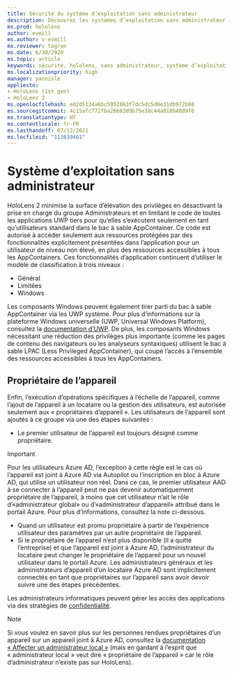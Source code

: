 ```yaml
---
title: Sécurité du système d’exploitation sans administrateur
description: Découvrez les systèmes d’exploitation sans administrateur, les propriétaires d’appareils et la sécurité sur les appareils de réalité mixte HoloLens.
ms.prod: hololens
author: evmill
ms.author: v-evmill
ms.reviewer: tagran
ms.date: 6/30/2020
ms.topic: article
keywords: sécurité, hololens, sans administrateur, système d’exploitation, système d’exploitation sans administrateur, système d’exploitation avec administrateur, hololens 2, sécurité hololens 2,
ms.localizationpriority: high
manager: yannisle
appliesto:
- HoloLens (1st gen)
- HoloLens 2
ms.openlocfilehash: ed2d5134a6bc5952063f7dc5dc5d0e31db972b08
ms.sourcegitcommit: 4c15afc772fba26683d9b75e38c44a018b4889f6
ms.translationtype: HT
ms.contentlocale: fr-FR
ms.lasthandoff: 07/12/2021
ms.locfileid: "113639401"
---
```

# <a name="admin-less-operating-system"></a>Système d’exploitation sans administrateur

HoloLens 2 minimise la surface d’élévation des privilèges en désactivant la prise en charge du groupe Administrateurs et en limitant le code de toutes les applications UWP tiers pour qu’elles s’exécutent seulement en tant qu’utilisateurs standard dans le bac à sable AppContainer. Ce code est autorisé à accéder seulement aux ressources protégées par des fonctionnalités explicitement présentées dans l’application pour un utilisateur de niveau non élevé, en plus des ressources accessibles à tous les AppContainers.
Ces fonctionnalités d’application continuent d’utiliser le modèle de classification à trois niveaux :
  * Général
  * Limitées
  * Windows

Les composants Windows peuvent également tirer parti du bac à sable AppContainer via les UWP système. Pour plus d’informations sur la plateforme Windows universelle (UWP, Universal Windows Platform), consultez la [documentation d’UWP](/windows/uwp/). De plus, les composants Windows nécessitant une réduction des privilèges plus importante (comme les pages de contenu des navigateurs ou les analyseurs syntaxiques) utilisent le bac à sable LPAC (Less Privileged AppContainer), qui coupe l’accès à l’ensemble des ressources accessibles à tous les AppContainers.

## <a name="device-owner"></a>Propriétaire de l’appareil

Enfin, l’exécution d’opérations spécifiques à l’échelle de l’appareil, comme l’ajout de l’appareil à un locataire ou la gestion des utilisateurs, est autorisée seulement aux « propriétaires d’appareil ». Les utilisateurs de l’appareil sont ajoutés à ce groupe via une des étapes suivantes :
  * Le premier utilisateur de l’appareil est toujours désigné comme propriétaire. 
> [!IMPORTANT]
>Pour les utilisateurs Azure AD, l’exception à cette règle est le cas où l’appareil est joint à Azure AD via Autopilot ou l’inscription en bloc à Azure AD, qui utilise un utilisateur non réel. Dans ce cas, le premier utilisateur AAD à se connecter à l’appareil peut ne pas devenir automatiquement propriétaire de l’appareil, à moins que cet utilisateur n’ait le rôle d’«administrateur global» ou d’«administrateur d’appareil» attribué dans le portail Azure. Pour plus d’informations, consultez la note ci-dessous.  

  * Quand un utilisateur est promu propriétaire à partir de l’expérience utilisateur des paramètres par un autre propriétaire de l’appareil.
  * Si le propriétaire de l’appareil n’est plus disponible (il a quitté l’entreprise) et que l’appareil est joint à Azure AD, l’administrateur du locataire peut changer le propriétaire de l’appareil pour un nouvel utilisateur dans le portail Azure. Les administrateurs généraux et les administrateurs d’appareil d’un locataire Azure AD sont implicitement connectés en tant que propriétaires sur l’appareil sans avoir devoir suivre une des étapes précédentes.  

 Les administrateurs informatiques peuvent gérer les accès des applications via des stratégies de [confidentialité](/windows/client-management/mdm/policy-csp-privacy). 

> [!NOTE]
> Si vous voulez en savoir plus sur les personnes rendues propriétaires d’un appareil sur un appareil joint à Azure AD, consultez la [documentation « Affecter un administrateur local »](/azure/active-directory/devices/assign-local-admin) (mais en gardant à l’esprit que « administrateur local » veut dire « propriétaire de l’appareil » car le rôle d’administrateur n’existe pas sur HoloLens).
